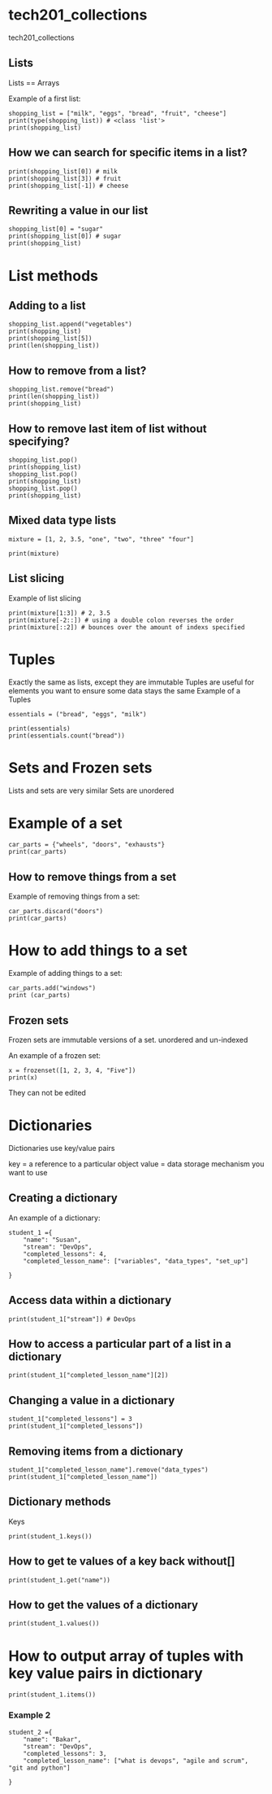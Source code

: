 # tech201_collections
tech201_collections

## Lists

Lists == Arrays

Example of a first list:
```
shopping_list = ["milk", "eggs", "bread", "fruit", "cheese"]
print(type(shopping_list)) # <class 'list'>
print(shopping_list)
```
## How we can search for specific items in a list?
```
print(shopping_list[0]) # milk
print(shopping_list[3]) # fruit
print(shopping_list[-1]) # cheese
```
## Rewriting a value in our list
```
shopping_list[0] = "sugar"
print(shopping_list[0]) # sugar
print(shopping_list)
```
# List methods

## Adding to a list
```
shopping_list.append("vegetables")
print(shopping_list)
print(shopping_list[5])
print(len(shopping_list))
```
## How to remove from a list?
```
shopping_list.remove("bread")
print(len(shopping_list))
print(shopping_list)
```
## How to remove last item of list without specifying?
```
shopping_list.pop()
print(shopping_list)
shopping_list.pop()
print(shopping_list)
shopping_list.pop()
print(shopping_list)
```
## Mixed data type lists
```
mixture = [1, 2, 3.5, "one", "two", "three" "four"]

print(mixture)
```
## List slicing
Example of list slicing
```
print(mixture[1:3]) # 2, 3.5
print(mixture[-2::]) # using a double colon reverses the order
print(mixture[::2]) # bounces over the amount of indexs specified
```

# Tuples

Exactly the same as lists, except they are immutable
Tuples are useful for elements you want to ensure some data stays the same
Example of a Tuples
```
essentials = ("bread", "eggs", "milk")

print(essentials)
print(essentials.count("bread"))
```

# Sets and Frozen sets

Lists and sets are very similar
Sets are unordered

# Example of a set
```
car_parts = {"wheels", "doors", "exhausts"}
print(car_parts)
```

## How to remove things from a set
Example of removing things from a set:
```
car_parts.discard("doors")
print(car_parts)
```

# How to add things to a set
Example of adding things to a set:
```
car_parts.add("windows")
print (car_parts)
```

## Frozen sets
Frozen sets are immutable versions of a set. unordered and un-indexed

An example of a frozen set:
```
x = frozenset([1, 2, 3, 4, "Five"])
print(x)
```
They can not be edited

# Dictionaries
Dictionaries use key/value pairs

key = a reference to a particular object
value = data storage mechanism you want to use

## Creating a dictionary
An example of a dictionary:
```
student_1 ={
    "name": "Susan",
    "stream": "DevOps",
    "completed_lessons": 4,
    "completed_lesson_name": ["variables", "data_types", "set_up"]

}
```
## Access data within a dictionary

```
print(student_1["stream"]) # DevOps
```
## How to access a particular part of a list in a dictionary
```
print(student_1["completed_lesson_name"][2])
```

## Changing a value in a dictionary
```
student_1["completed_lessons"] = 3
print(student_1["completed_lessons"])
```

## Removing items from a dictionary
```
student_1["completed_lesson_name"].remove("data_types")
print(student_1["completed_lesson_name"])
```

## Dictionary methods
Keys
```
print(student_1.keys())
```

## How to get te values of a key back without[]
```
print(student_1.get("name"))
```
## How to get the values of a dictionary
```
print(student_1.values())
```

# How to output array of tuples with key value pairs in dictionary
```
print(student_1.items())
```
### Example 2
```
student_2 ={
    "name": "Bakar",
    "stream": "DevOps",
    "completed_lessons": 3,
    "completed_lesson_name": ["what is devops", "agile and scrum", "git and python"]

}
```
